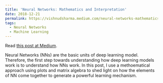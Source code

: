 ```yaml
---
title: 'Neural Networks: Mathematics and Interpretation'
date: 2018-12-21
permalink: https://vishnudsharma.medium.com/neural-networks-mathematics-and-interpretation-229b4ba6785b
tags:
  - Neural Networks
  - Machine Learning
---
```

Read [this post at Medium](https://vishnudsharma.medium.com/neural-networks-mathematics-and-interpretation-229b4ba6785b).

Neural Networks (NNs) are the basic units of deep learning model. Therefore, the first step towards understanding how deep learning models work is to understand how NNs work. In this post, I use a methoematical approach using plots and matrix algebra to shed light on how the elements of NN come together to generate a powerful learning mechanism.
